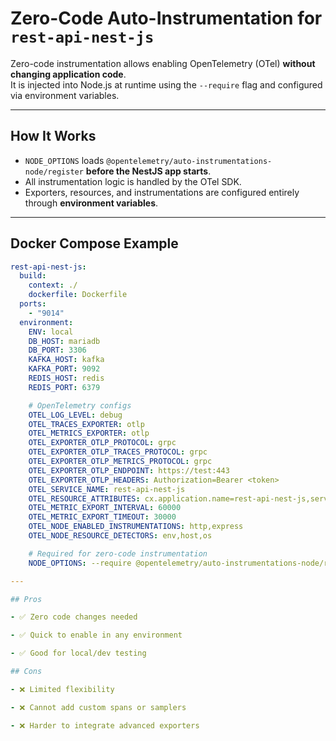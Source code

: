 # Zero-Code Auto-Instrumentation for `rest-api-nest-js`

Zero-code instrumentation allows enabling OpenTelemetry (OTel) **without changing application code**.  
It is injected into Node.js at runtime using the `--require` flag and configured via environment variables.  

---

## How It Works
- `NODE_OPTIONS` loads `@opentelemetry/auto-instrumentations-node/register` **before the NestJS app starts**.  
- All instrumentation logic is handled by the OTel SDK.  
- Exporters, resources, and instrumentations are configured entirely through **environment variables**.  

---

## Docker Compose Example
```yaml
rest-api-nest-js:
  build:
    context: ./
    dockerfile: Dockerfile
  ports:
    - "9014"
  environment:
    ENV: local
    DB_HOST: mariadb
    DB_PORT: 3306
    KAFKA_HOST: kafka
    KAFKA_PORT: 9092
    REDIS_HOST: redis
    REDIS_PORT: 6379

    # OpenTelemetry configs
    OTEL_LOG_LEVEL: debug
    OTEL_TRACES_EXPORTER: otlp
    OTEL_METRICS_EXPORTER: otlp
    OTEL_EXPORTER_OTLP_PROTOCOL: grpc
    OTEL_EXPORTER_OTLP_TRACES_PROTOCOL: grpc
    OTEL_EXPORTER_OTLP_METRICS_PROTOCOL: grpc
    OTEL_EXPORTER_OTLP_ENDPOINT: https://test:443
    OTEL_EXPORTER_OTLP_HEADERS: Authorization=Bearer <token>
    OTEL_SERVICE_NAME: rest-api-nest-js
    OTEL_RESOURCE_ATTRIBUTES: cx.application.name=rest-api-nest-js,service.namespace=default
    OTEL_METRIC_EXPORT_INTERVAL: 60000
    OTEL_METRIC_EXPORT_TIMEOUT: 30000
    OTEL_NODE_ENABLED_INSTRUMENTATIONS: http,express
    OTEL_NODE_RESOURCE_DETECTORS: env,host,os

    # Required for zero-code instrumentation
    NODE_OPTIONS: --require @opentelemetry/auto-instrumentations-node/register

---

## Pros

- ✅ Zero code changes needed

- ✅ Quick to enable in any environment

- ✅ Good for local/dev testing

## Cons

- ❌ Limited flexibility

- ❌ Cannot add custom spans or samplers

- ❌ Harder to integrate advanced exporters
